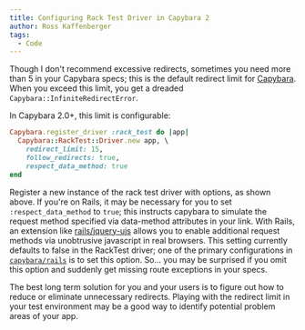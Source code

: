 ```yaml
---
title: Configuring Rack Test Driver in Capybara 2
author: Ross Kaffenberger
tags:
  - Code
---
```


Though I don't recommend excessive redirects, sometimes you need more than 5 in your Capybara specs; this is the default redirect limit for [Capybara][1]. When you exceed this limit, you get a dreaded `Capybara::InfiniteRedirectError`.

In Capybara 2.0+, this limit is configurable:

```ruby
Capybara.register_driver :rack_test do |app|
  Capybara::RackTest::Driver.new app, \
    redirect_limit: 15,
    follow_redirects: true,
    respect_data_method: true
end
```

Register a new instance of the rack test driver with options, as shown above. If you're on Rails, it may be necessary for you to set `:respect_data_method` to `true`; this instructs capybara to simulate the request method specified via data-method attributes in your link. With Rails, an extension like [rails/jquery-ujs][2] allows you to enable additional request methods via unobtrusive javascript in real browsers. This setting currently defaults to false in the RackTest driver; one of the primary configurations in [`capybara/rails`][3] is to set this option. So... you may be surprised if you omit this option and suddenly get missing route exceptions in your specs.

The best long term solution for you and your users is to figure out how to reduce or eliminate unnecessary redirects. Playing with the redirect limit in your test environment may be a good way to identify potential problem areas of your app.

[1]: https://github.com/jnicklas/capybara
[2]: https://github.com/rails/jquery-ujs
[3]: https://github.com/jnicklas/capybara/blob/master/lib/capybara/rails.rb

